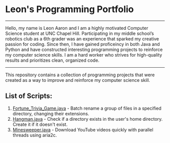 # Leon's Programming Portfolio


<hr>

Hello, my name is Leon Aaron and I am a highly motivated Computer Science student at UNC Chapel Hill. Participating in my middle school’s robotics club as a 6th grader was an experience that sparked my creative passion for coding. Since then, I have gained proficeincy in both Java and Python and have constructed interesting programming projects to reinforce my computer science skills. I am a hard worker who strives for high-quality results and prioritizes clean, organized code. 

<hr>

This repository contains a collection of programming projects that were created as a way to improve and reinforce my computer science skill.

## List of Scripts:

1. [Fortune_Trivia_Game.java](https://github.com/LeonAaron/Portfolio/tree/main/Fortune%20Trivia%20Game) - Batch rename a group of files in a specified directory, changing their extensions.
2. [Hangman.java](https://github.com/geekcomputers/Python/blob/master/create_dir_if_not_there.py) - Check if a directory exists in the user's home directory. Create it if it doesn't exist.
3. [Minesweeper.java](https://github.com/geekcomputers/Python/blob/master/youtubedownloader.py) - Download YouTube videos quickly with parallel threads using aria2c.
